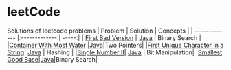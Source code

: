 # leetCode
Solutions of leetcode problems
| Problem       | Solution           | Concepts  |
| ------------- |:-------------:| -----:|
| [First Bad Version](https://leetcode.com/problems/first-bad-version/)     | [Java](https://github.com/kshitijmishra23/leetCode/blob/master/java/BadVersion.java) | Binary Search |
|[Container With Most Water](https://leetcode.com/problems/container-with-most-water/) |[Java](https://github.com/kshitijmishra23/leetCode/blob/master/java/ContainerWithMostWater.java)|Two Pointers|
|[First Unique Character In a String](https://leetcode.com/problems/first-unique-character-in-a-string/)| [Java](https://github.com/kshitijmishra23/leetCode/blob/master/java/FirstUniqCharacter.java) | Hashing |
|[Single Number II](https://leetcode.com/problems/single-number-ii/)| [Java](https://github.com/kshitijmishra23/leetCode/blob/master/java/SingleNumberII.java) | Bit Manipulation|
|[Smallest Good Base](https://leetcode.com/problems/smallest-good-base/)|[Java](https://github.com/kshitijmishra23/leetCode/blob/master/java/SmallestGoodBase.java)|Binary Search|


